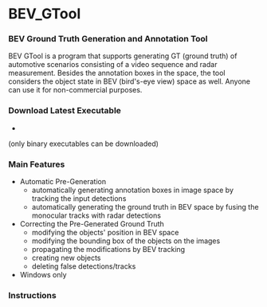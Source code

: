 # BEV_GTool

### BEV Ground Truth Generation and Annotation Tool 
BEV GTool is a program that supports generating GT (ground truth) of automotive scenarios consisting of a video sequence and radar measurement. Besides the annotation boxes in the space, the tool considers the object state in BEV (bird's-eye view) space as well. Anyone can use it for non-commercial purposes.

### Download Latest Executable
* 
(only binary executables can be downloaded)

### Main Features
* Automatic Pre-Generation
  * automatically generating annotation boxes in image space by tracking the input detections
  * automatically generating the ground truth in BEV space by fusing the monocular tracks with radar detections
* Correcting the Pre-Generated Ground Truth
  * modifying the objects' position in BEV space
  * modifying the bounding box of the objects on the images
  * propagating the modifications by BEV tracking
  * creating new objects
  * deleting false detections/tracks
* Windows only

### Instructions

